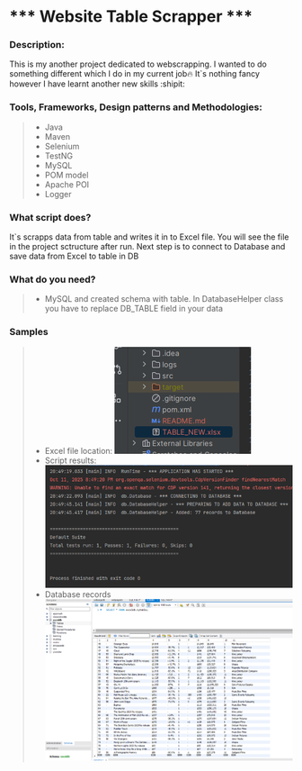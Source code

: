 # *** Website Table Scrapper ***

### Description:

This is my another project dedicated to webscrapping. I wanted to do something different which I do in my current job🔥
It`s nothing fancy however I have learnt another new skills :shipit:

### Tools, Frameworks, Design patterns and Methodologies:

> * Java
> * Maven
> * Selenium
> * TestNG
> * MySQL
> * POM model
> * Apache POI
> * Logger

### What script does?

It`s scrapps data from table and writes it in to Excel file. You will see the file in the project sctructure after run.
Next step is to connect to Database and save data from Excel to table in DB

### What do you need?

> * MySQL and created schema with table. In DatabaseHelper class you have to replace DB_TABLE field in your data

### Samples

> * Excel file location:
![structure.png](structure.png)
> * Script results:
![program.png](program.png)
> * Database records
![database.png](database.png)
